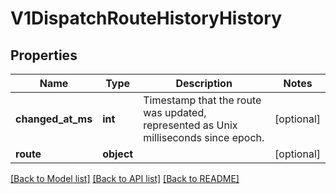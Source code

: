 # V1DispatchRouteHistoryHistory

## Properties
Name | Type | Description | Notes
------------ | ------------- | ------------- | -------------
**changed_at_ms** | **int** | Timestamp that the route was updated, represented as Unix milliseconds since epoch. | [optional] 
**route** | **object** |  | [optional] 

[[Back to Model list]](../README.md#documentation-for-models) [[Back to API list]](../README.md#documentation-for-api-endpoints) [[Back to README]](../README.md)


